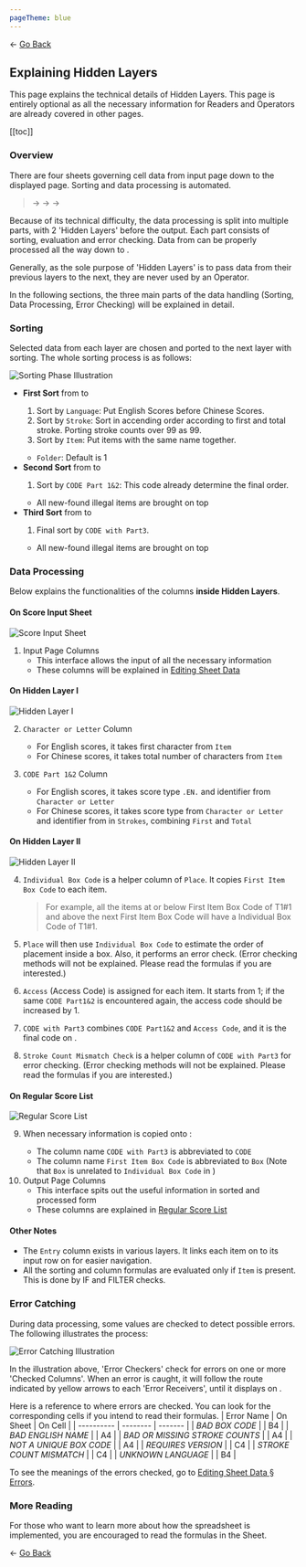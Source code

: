 ```yaml
---
pageTheme: blue
---
```


← [Go Back](./regular-score-list#more-explanation-on-regular-score-list)

## Explaining Hidden Layers  
This page explains the technical details of Hidden Layers. This page is entirely optional as all the necessary information for Readers and Operators are already covered in other pages.

[[toc]]

### Overview
There are four sheets governing cell data from input page down to the displayed page. Sorting and data processing is automated.

> <score-input-sheet /> → <hidden-layer-one /> → <hidden-layer-two /> → <regular-score-list />

Because of its technical difficulty, the data processing is split into multiple parts, with 2 'Hidden Layers' before the output. Each part consists of sorting, evaluation and error checking. Data from <score-input-sheet /> can be properly processed all the way down to <regular-score-list />.

Generally, as the sole purpose of 'Hidden Layers' is to pass data from their previous layers to the next, they are never used by an Operator.

In the following sections, the three main parts of the data handling (Sorting, Data Processing, Error Checking) will be explained in detail.

### Sorting
Selected data from each layer are chosen and ported to the next layer with sorting. The whole sorting process is as follows:  

![Sorting Phase Illustration](/doc/assets/img/sort-illustration.png)  

* **First Sort** from <score-input-sheet /> to <hidden-layer-one />
  1. Sort by `Language`: Put English Scores before Chinese Scores.
  2. Sort by `Stroke`: Sort in accending order according to first and total stroke. Porting stroke counts over 99 as 99.
  3. Sort by `Item`: Put items with the same name together.
  * `Folder`: Default is 1
* **Second Sort** from <hidden-layer-one /> to <hidden-layer-two />
  1. Sort by `CODE Part 1&2`: This code already determine the final order.
  * All new-found illegal items are brought on top
* **Third Sort** from <hidden-layer-two /> to <regular-score-list />
  1. Final sort by `CODE with Part3`.
  * All new-found illegal items are brought on top

### Data Processing
Below explains the functionalities of the columns **inside Hidden Layers**.

#### On Score Input Sheet
![Score Input Sheet](/doc/assets/img/score-input-sheet.png)  

1. Input Page Columns
    * This interface allows the input of all the necessary information
    * These columns will be explained in [Editing Sheet Data](./editing-sheet-data.md)

#### On Hidden Layer I
![Hidden Layer I](/doc/assets/img/hidden-layer-one.png)

2. `Character or Letter` Column  
    * For English scores, it takes first character from `Item`
    * For Chinese scores, it takes total number of characters from `Item`

3. `CODE Part 1&2` Column  
    * For English scores, it takes score type `.EN.` and identifier from `Character or Letter`
    * For Chinese scores, it takes score type from `Character or Letter` and identifier from in `Strokes`, combining `First` and `Total`  

#### On Hidden Layer II
![Hidden Layer II](/doc/assets/img/hidden-layer-two.png)

4. `Individual Box Code` is a helper column of `Place`. It copies `First Item Box Code` to each item.  
    > For example, all the items at or below First Item Box Code of T1#1 and above the next First Item Box Code will have a Individual Box Code of T1#1.  

5. `Place` will then use `Individual Box Code` to estimate the order of placement inside a box. Also, it performs an error check. (Error checking methods will not be explained. Please read the formulas if you are interested.)  

6. `Access` (Access Code) is assigned for each item. It starts from 1; if the same `CODE Part1&2` is encountered again, the access code should be increased by 1.  

7. `CODE with Part3` combines `CODE Part1&2` and `Access Code`, and it is the final code on <regular-score-list />.

8. `Stroke Count Mismatch Check` is a helper column of `CODE with Part3` for error checking. (Error checking methods will not be explained. Please read the formulas if you are interested.)  

#### On Regular Score List
![Regular Score List](/doc/assets/img/regular-score-list.png)

9. When necessary information is copied onto <regular-score-list />:  
    * The column name `CODE with Part3` is abbreviated to `CODE`
    * The column name `First Item Box Code` is abbreviated to `Box`
      (Note that `Box` is unrelated to `Individual Box Code` in <hidden-layer-two />)
10. Output Page Columns
    * This interface spits out the useful information in sorted and processed form
    * These columns are explained in [Regular Score List](./regular-score-list.md)

#### Other Notes
* The `Entry` column exists in various layers. It links each item on <regular-score-list /> to its input row on <score-input-sheet /> for easier navigation.
* All the sorting and column formulas are evaluated only if `Item` is present. This is done by IF and FILTER checks.

### Error Catching
During data processing, some values are checked to detect possible errors. The following illustrates the process:

![Error Catching Illustration](/doc/assets/img/error-illustration.png)

In the illustration above, 'Error Checkers' check for errors on one or more 'Checked Columns'. When an error is caught, it will follow the route indicated by yellow arrows to each 'Error Receivers', until it displays on <regular-score-list />.

Here is a reference to where errors are checked. You can look for the corresponding cells if you intend to read their formulas.
| Error Name | On Sheet | On Cell |
| ---------- | -------- | ------- |
| *BAD BOX CODE* | <hidden-layer-two /> | B4 |
| *BAD ENGLISH NAME* | <hidden-layer-one /> | A4 |
| *BAD OR MISSING STROKE COUNTS* | <hidden-layer-one /> | A4 |
| *NOT A UNIQUE BOX CODE* | <hidden-layer-one /> | A4 |
| *REQUIRES VERSION* | <hidden-layer-two /> | C4 |
| *STROKE COUNT MISMATCH* | <hidden-layer-two /> | C4 |
| *UNKNOWN LANGUAGE* | <hidden-layer-one /> | B4 |

To see the meanings of the errors checked, go to [Editing Sheet Data § Errors](./editing-sheet-data#errors).

### More Reading
For those who want to learn more about how the spreadsheet is implemented, you are encouraged to read the formulas in the Sheet.

← [Go Back](./regular-score-list#more-explanation-on-regular-score-list)